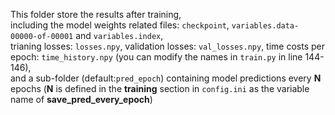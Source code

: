 This folder store the results after training, </br>
including the model weights related files: `checkpoint`, `variables.data-00000-of-00001` and `variables.index`, </br>
trianing losses: `losses.npy`, validation losses: `val_losses.npy`, time costs per epoch: `time_history.npy` (you can modify the names in `train.py` in line 144-146), </br>
and a sub-folder (default:`pred_epoch`) containing model predictions every **N** epochs (**N** is defined in the **training** section in `config.ini` as the variable name of **save_pred_every_epoch**) </br>
